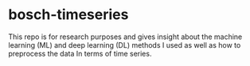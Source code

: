 # bosch-timeseries
This repo is for research purposes and gives insight about the machine learning (ML) and deep learning (DL) methods I used as well as how to preprocess the data In terms of time series.
